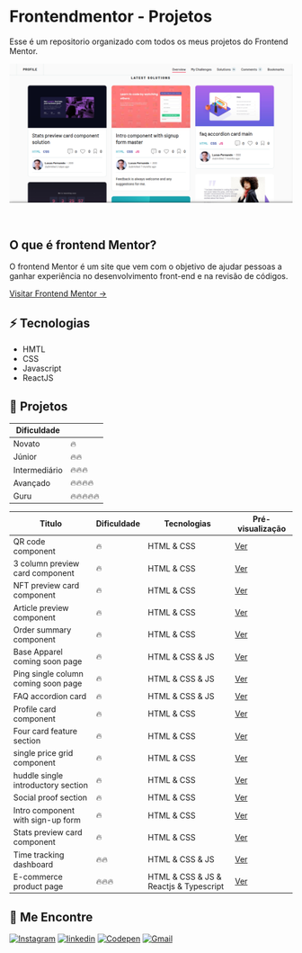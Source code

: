 

# Frontendmentor - Projetos
Esse é um repositorio organizado com todos os meus projetos do Frontend Mentor.

<p align="center">
<img src="./docs/images/main.png" alt="screenshot do perfil de projetos no Frontendmentor">
</p>
<br />

## O que é frontend Mentor?
O frontend Mentor é um site que vem com o objetivo de ajudar pessoas a ganhar experiência
no desenvolvimento front-end e na revisão de códigos.


<a href="https://www.frontendmentor.io/">Visitar Frontend Mentor →</a>


## ⚡ Tecnologias

- HMTL
- CSS
- Javascript
- ReactJS


## 🚀 Projetos


| Dificuldade | |
|------|--|
|Novato|🔥|
|Júnior|🔥🔥|
|Intermediário|🔥🔥🔥|
|Avançado|🔥🔥🔥🔥|
|Guru|🔥🔥🔥🔥🔥|



| Titulo | Dificuldade | Tecnologias| Pré-visualização |
|--------|-------------|------------|------------------|
|QR code component|🔥| HTML & CSS | <a href="https://lucasfernandodev.github.io/frontendmentor/challenges/qr-code-component-main/">Ver</a>|
|3 column preview card component|🔥| HTML & CSS| <a href="https://lucasfernandodev.github.io/frontendmentor/challenges/3-column-preview-card-component-main/">Ver</a>|
|NFT preview card component|🔥| HTML & CSS| <a href="https://lucasfernandodev.github.io/frontendmentor/challenges/nft-preview-card-component-main">Ver</a>|
|Article preview component|🔥| HTML & CSS| <a href="https://lucasfernandodev.github.io/frontendmentor/challenges/article-preview-component-master">Ver</a>|
|Order summary component|🔥| HTML & CSS| <a href="https://lucasfernandodev.github.io/frontendmentor/challenges/order-summary-component-main">Ver</a>|
|Base Apparel coming soon page|🔥| HTML & CSS & JS| <a href="https://lucasfernandodev.github.io/frontendmentor/challenges/base-apparel">Ver</a>|
|Ping single column coming soon page|🔥| HTML & CSS & JS| <a href="https://lucasfernandodev.github.io/frontendmentor/challenges/single-price-grid-component-master">Ver</a>|
|FAQ accordion card|🔥| HTML & CSS & JS| <a href="https://lucasfernandodev.github.io/frontendmentor/challenges/faq-accordion-card">Ver</a>|
|Profile card component|🔥| HTML & CSS| <a href="https://lucasfernandodev.github.io/frontendmentor/challenges/profile-card">Ver</a>|
|Four card feature section|🔥| HTML & CSS| <a href="https://lucasfernandodev.github.io/frontendmentor/challenges/four-card-feature-section-master ">Ver</a>|
|single price grid component |🔥| HTML & CSS| <a href="https://lucasfernandodev.github.io/frontendmentor/challenges/single-price-grid-component-master">Ver</a>|
|huddle single introductory section|🔥| HTML & CSS| <a href="https://lucasfernandodev.github.io/frontendmentor/challenges/huddle-single-introductory-section">Ver</a>|
|Social proof section|🔥| HTML & CSS| <a href="https://lucasfernandodev.github.io/frontendmentor/challenges/social-proof-section-master">Ver</a>|
|Intro component with sign-up form|🔥| HTML & CSS| <a href="https://lucasfernandodev.github.io/frontendmentor/challenges/intro-component-with-signup-form-master">Ver</a>|
|Stats preview card component|🔥| HTML & CSS| <a href="https://lucasfernandodev.github.io/frontendmentor/challenges/stats-preview-card">Ver</a>|
|Time tracking dashboard|🔥🔥| HTML & CSS & JS| <a href="https://lucasfernandodev.github.io/frontendmentor/challenges/time-tracking-dashboard-main">Ver</a>|
|E-commerce product page|🔥🔥🔥|HTML & CSS & JS & Reactjs & Typescript|<a href="https://sneakears.netlify.app">Ver</a>|

## 🎯 Me Encontre

<a href="https://www.instagram.com/lucasfernando.dev/" target="_blank" /><img src="https://img.shields.io/badge/Instagram-E4405F?style=for-the-badge&logo=instagram&logoColor=white" alt="Instagram"/></a>
<a href="https://www.linkedin.com/in/frontlucasfernandodev/" target="_blank" /><img src="https://img.shields.io/badge/LinkedIn-0077B5?style=for-the-badge&logo=linkedin&logoColor=white" alt="linkedin"/></a>
<a href="https://codepen.io/lucasfernandodev" target="_blank" /><img src="https://img.shields.io/badge/Codepen-000000?style=for-the-badge&logo=codepen&logoColor=white" alt="Codepen"/></a>
<a href="mailto:lucasfernando.dev@gmail.com" target="_blank" /><img src="https://img.shields.io/badge/Gmail-D14836?style=for-the-badge&logo=gmail&logoColor=white" alt="Gmail"/></a>
